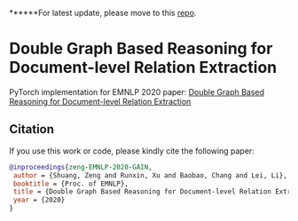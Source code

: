 ******For latest update, please move to this [repo](https://github.com/DreamInvoker/GAIN).

# Double Graph Based Reasoning for Document-level Relation Extraction
PyTorch implementation for EMNLP 2020 paper: [Double Graph Based Reasoning for Document-level Relation Extraction](https://arxiv.org/abs/2009.13752)


## Citation

If you use this work or code, please kindly cite the following paper:

```bib
@inproceedings{zeng-EMNLP-2020-GAIN,
 author = {Shuang, Zeng and Runxin, Xu and Baobao, Chang and Lei, Li},
 booktitle = {Proc. of EMNLP},
 title = {Double Graph Based Reasoning for Document-level Relation Extraction},
 year = {2020}
}
```
